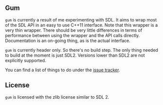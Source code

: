 ## Gum

`gum` is currently a result of me experimenting with SDL. It aims to wrap most of the SDL API in an easy to
use C++11 interface. Note that this wrapper is a very thin wrapper. There should be very little differences in terms of
performance between using the wrapper and the API calls directly. Documentation is an on-going thing, as is the actual
interface.

`gum` is currently header only. So there's no build step. The only thing needed to build at the moment is just SDL2. Versions
lower than SDL2 are not explicitly supported.

You can find a list of things to do under the [issue tracker][issue].

[issue]: https://github.com/Rapptz/gum/issues?q=is%3Aissue+is%3Aopen+milestone%3A%221.0.0%22

## License

`gum` is licensed with the zlib license similar to SDL 2.
